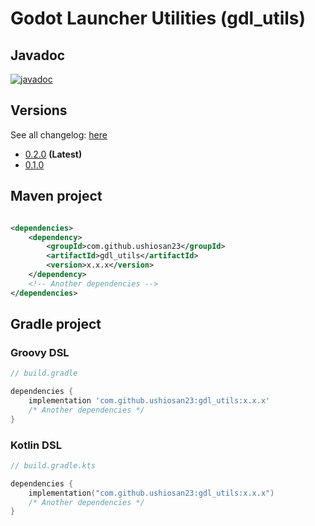 # Godot Launcher Utilities (gdl_utils)

## Javadoc
[![javadoc](https://javadoc.io/badge2/com.github.ushiosan23/gdl_utils/javadoc.svg)](https://javadoc.io/doc/com.github.ushiosan23/gdl_utils)

## Versions

See all changelog: [here](./CHANGELOG.md)

- [0.2.0](https://github.com/Ushiosan23/gdl_utils/releases/tag/v0.2.0) __(Latest)__
- [0.1.0](https://github.com/Ushiosan23/gdl_utils/releases/tag/v0.1.0)

## Maven project

```xml

<dependencies>
	<dependency>
		<groupId>com.github.ushiosan23</groupId>
		<artifactId>gdl_utils</artifactId>
		<version>x.x.x</version>
	</dependency>
	<!-- Another dependencies -->
</dependencies>
```

## Gradle project

### Groovy DSL

```groovy
// build.gradle

dependencies {
	implementation 'com.github.ushiosan23:gdl_utils:x.x.x'
	/* Another dependencies */
}
```

### Kotlin DSL

```kotlin
// build.gradle.kts

dependencies {
	implementation("com.github.ushiosan23:gdl_utils:x.x.x")
	/* Another dependencies */
}
```

